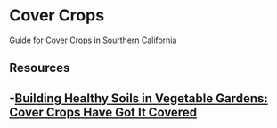 # Cover Crops

Guide for Cover Crops in Sourthern California

## Resources

-[Building Healthy Soils in Vegetable Gardens: Cover Crops Have Got It Covered](https://cpb-us-e1.wpmucdn.com/blogs.cornell.edu/dist/3/1229/files/2015/05/Garden-Profs-Cover-Crop-Series-1ivs0n9.pdf)
-
